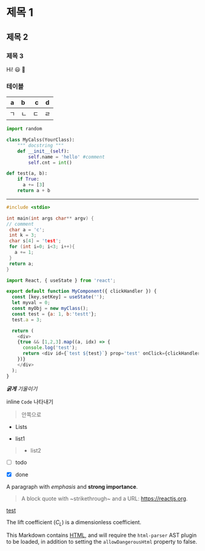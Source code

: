 # 제목 1

## 제목 2

### 제목 3

Hi! :smiley: :turtle:

### 테이블

| a | b  |  c |  d  |
| - | :- | -: | :-: |
| ㄱ| ㄴ | ㄷ | ㄹ  |


``` python
import random

class MyCalss(YourClass):
    """ docstring """
    def __init__(self):
        self.name = 'hello' #comment
        self.cnt = int()

def test(a, b):
    if True:
      a += [3]
    return a + b
```

---

``` c
#include <stdio>

int main(int args char** argv) {
// comment
 char a = 'c';
 int k = 3;
 char s[4] = 'test';
 for (int i=0; i<3; i++){
   a += 1;
 }
 return a;
}
```

``` js
import React, { useState } from 'react';

export default function MyComponent({ clickHandler }) {
  const [key,setKey] = useState('');
  let myval = 0;
  const myObj = new myClass();
  const test = {a: 1, b:'testt'};
  test.a = 3;

  return (
    <div>
    {true && [1,2,3].map((a, idx) => {
      console.log('test');
      return <div id={`test ${test}`} prop='test' onClick={clickHandler} >{a} hey</div>
    })}
    </div>
  );
}

```

***굵게***
*기울이기*

inline `Code` 나타내기

> 안쪽으로

* Lists
- list1
> * list2

- [ ] todo

- [x] done

A paragraph with *emphasis* and **strong importance**.


> A block quote with ~strikethrough~ and a URL: https://reactjs.org.

[test](https://google.com)

The lift coefficient ($C_L$) is a dimensionless coefficient.


This Markdown contains <a href="https://en.wikipedia.org/wiki/HTML">HTML</a>, and will require the <code>html-parser</code> AST plugin to be loaded, in addition to setting the <code class="prop">allowDangerousHtml</code> property to false.